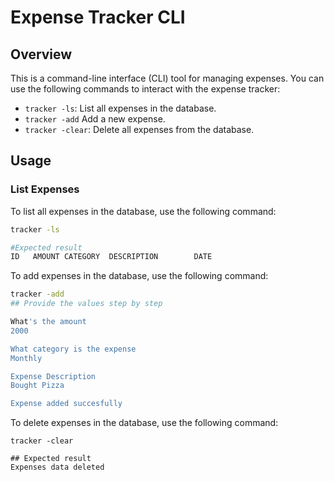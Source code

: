 # Expense Tracker CLI

## Overview

This is a command-line interface (CLI) tool for managing expenses. You can use the following commands to 
interact with the expense tracker:

- `tracker -ls`: List all expenses in the database.
- `tracker -add`  Add a new expense.
- `tracker -clear`: Delete all expenses from the database.

## Usage
### List Expenses

To list all expenses in the database, use the following command:
```bash
tracker -ls

#Expected result
ID   AMOUNT CATEGORY  DESCRIPTION        DATE

```
To add expenses in the database, use the following command:
```bash
tracker -add
## Provide the values step by step

What's the amount
2000

What category is the expense
Monthly

Expense Description
Bought Pizza

Expense added succesfully
```
To delete expenses in the database, use the following command:
```
tracker -clear

## Expected result
Expenses data deleted
```
